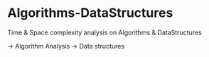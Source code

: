 # Algorithms-DataStructures
Time &amp; Space complexity analysis on Algorithms &amp; DataStructures

-> Algorithm Analysis
-> Data structures
	
